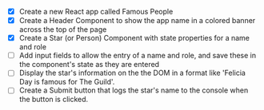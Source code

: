 
- [x] Create a new React app called Famous People
- [x] Create a Header Component to show the app name in a colored banner across the top of the page
- [x] Create a Star (or Person) Component with state properties for a name and role
- [ ] Add input fields to allow the entry of a name and role, and save these in the component's state as they are entered
- [ ] Display the star's information on the the DOM in a format like 'Felicia Day is famous for The Guild'.
- [ ] Create a Submit button that logs the star's name to the console when the button is clicked.